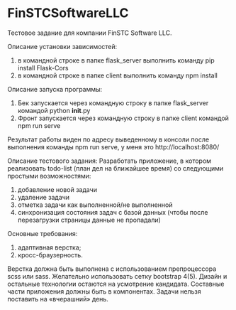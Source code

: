 # FinSTCSoftwareLLC
Тестовое задание для компании FinSTC Software LLC.

Описание установки зависимостей:
  1) в командной строке в папке flask_server выполнить команду pip install Flask-Cors
  2) в командной строке в папке client выполнить команду npm install

Описание запуска программы:
  1) Бек запускается через командную строку в папке flask_server командой python __init__.py 
  2) Фронт запускается через командную строку в папке client командой npm run serve

Результат работы виден по адресу выведенному в консоли после выполнения команды npm run serve, у меня это http://localhost:8080/

Описание тестового задания:
Разработать приложение, в котором реализовать todo-list (план дел на ближайшее время) со следующими простыми возможностями:
1) добавление новой задачи
2) удаление задачи
3) отметка задачи как выполненной/не выполненной
4) синхронизация состояния задач с базой данных (чтобы после перезагрузки страницы данные не пропадали)

Основные требования:
1) адаптивная верстка;
2) кросс-браузерность.

Верстка должна быть выполнена с использованием препроцессора scss или sass. Желательно использовать сетку bootstrap 4(5). Дизайн и остальные технологии остаются на усмотрение кандидата. Составные части приложения должны быть в компонентах.
Задачи нельзя поставить на «вчерашний» день.
